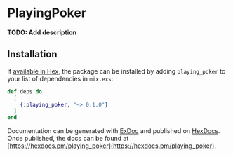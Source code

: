 # PlayingPoker

**TODO: Add description**

## Installation

If [available in Hex](https://hex.pm/docs/publish), the package can be installed
by adding `playing_poker` to your list of dependencies in `mix.exs`:

```elixir
def deps do
  [
    {:playing_poker, "~> 0.1.0"}
  ]
end
```

Documentation can be generated with [ExDoc](https://github.com/elixir-lang/ex_doc)
and published on [HexDocs](https://hexdocs.pm). Once published, the docs can
be found at [https://hexdocs.pm/playing_poker](https://hexdocs.pm/playing_poker).

